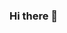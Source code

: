 ### Hi there 👋

<!--
**agonza9006/agonza9006** is a ✨ _special_ ✨ repository because its `README.md` (this file) appears on your GitHub profile.

Here are some ideas to get you started:
- 📫 Asgonzalez1@my.waketech.edu
- 😄 Ashley Gonzalez
- ⚡ This repositry is for my CTI class at wake tech. It was pretty simple for the most part how to create it. 
-->
